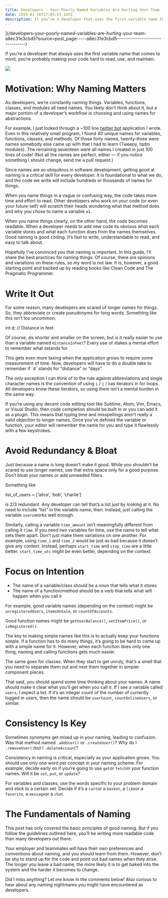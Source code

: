 ```yaml
---
title: Developers - Your Poorly Named Variables Are Hurting Your Team
date: 2019-01-16T17:03:57.147Z
description: If you’re a developer that uses the first variable name that comes to mind, you’re probably making your code hard to read, use, and…
---
```




](/developers-your-poorly-named-variables-are-hurting-your-team-a8ec31e3cbd5?source=post_page-----a8ec31e3cbd5--------------------------------)

If you’re a developer that always uses the first variable name that comes to mind, you’re probably making your code hard to read, use, and maintain.

![](https://miro.medium.com/max/600/0/1*tFyjCV0Q8jlR3ZAWdQcfYA.png)

# Motivation: Why Naming Matters

As developers, we’re constantly naming things. Variables, functions, classes, and modules all need names. You likely don’t think about it, but a major portion of a developer’s workflow is choosing and using names for abstractions.

For example, I just looked through a ~100 line [twitter bot](https://github.com/bennett39/twitter-bot) application I wrote. Even in this relatively small program, I found 40 unique names for variables, functions, classes, and methods. Of those forty names, twenty-three were names somebody else came up with that I had to learn (Tweepy, tqdm modules). The remaining seventeen were all names I created in just 100 lines of code! (Not all the names are perfect, either — if you notice something I should change, send me a pull request.)

Since names are so ubiquitous in software development, getting good at naming is a critical skill for every developer. It is foundational to what we do, and the code we write will include hundreds or thousands of names for things.

When you name things in a vague or confusing way, the code takes more time and effort to read. Other developers who work on your code (or even your future self) will scratch their heads wondering what that method does and why you chose to name a variable `a1`.

When you name things clearly, on the other hand, the code becomes readable. When a developer needs to add new code its obvious what each variable stores and what each function does from the names themselves. Good naming is good coding. It’s fast to write, understandable to read, and easy to talk about.

Hopefully I’ve convinced you that naming is important. In this guide, I’ll share the best practices for naming things. Of course, there are opinions and variations on these rules, so my word is not law. It is, however, a good starting point and backed up by reading books like Clean Code and The Pragmatic Programmer.

# **Write It Out**

For some reason, many developers are scared of longer names for things. So, they abbreviate or create pseudonyms for long words. Something like this isn’t too uncommon:

int d; // Distance in feet

Of course, `d`is shorter and smaller on the screen, but is it really easier to use than a variable named `distanceInFeet`? Every use of `d`takes a mental effort to remember what `d`stands for.

This gets even more taxing when the application grows to require some measurement of time. Now, developers will have to do a double take to remember if \`d\` stands for “distance” or “days”.

The only exception I can think of to the rule against abbreviations and single character names is the convention of using `i` / `j` / `k`as iterators in for loops. All developers know these iterators, so using them isn’t a mental burden in the same way.

If you’re using any decent code editing tool like Sublime, Atom, Vim, Emacs, or Visual Studio, then code completion should be built in or you can add it as a plugin. This means that typing time and misspellings aren’t really a valid objection to longer names. Once you’ve defined the variable or function, your editor will remember the name for you and type it flawlessly with a few keystrokes.

# Avoid Redundancy & Bloat

Just because a name is long doesn’t make it good. While you shouldn’t be scared to use longer names, use that extra space only for a good purpose. Don’t bloat your names or add unneeded fillers.

Something like

list\_of\_users = \[‘alice’, ‘bob’, ‘charlie’\]

is 2/3 redundant. Any developer can tell that’s a list just by looking at it. No need to include “list” in the variable name, then. Instead, just calling the variable `users`works well enough.

Similarly, calling a variable `time_amount` isn’t meaningfully different from calling it `time`. If you need two variables for time, use the name to tell what sets them apart. Don’t just make them variations on one another. For example, using `time_1` and `time_2` would be just as bad because it doesn’t give any context. Instead, perhaps `start_time` and `stop_time` are a little better. `start_time_utc` might be even better, depending on the context.

# Focus on Intention

*   The name of a variable/class should be a noun that tells what it stores
*   The name of a function/method should be a verb that tells what will happen when you call it

For example, good variable names (depending on the context) might be `unregisteredUsers`, `itemsOnSale`, or `countOfAccounts`.

Good function names might be `getUserBalance()`, `setItemPrice()`, or `isRegistered()`.

The key to making simple names like this is to actually keep your functions simple. If a function has to do many things, it’s going to be hard to come up with a simple name for it. However, when each function does only one thing, naming and calling functions gets much easier.

The same goes for classes. When they start to get unruly, that’s a smell that you need to separate them out and nest them together in simpler component pieces.

That said, you should spend some time thinking about your names. A name should make it clear what you’ll get when you call it. If I see a variable called `users`, I expect a list. If it’s an integer count of the number of currently logged in users, then the name should be `userCount`, `countOnlineUsers`, or similar.

# Consistency Is Key

Sometimes synonyms get mixed up in your naming, leading to confusion. Was that method named `.addUser()` or `.createUser()`? Why do I `.removeUser()`but I `.deleteAccount`?

Consistency in naming is critical, especially as your application grows. You should use only one word per concept in your naming scheme. For example, decide early on if you’re going to use `get`or `fetch`in your function names. Will it be `set`, `put`, or `update`?

For variables and classes, use the words specific to your problem domain and stick to a certain set. Decide if it’s a `cart`or a `basket`, a `like`or a `favorite`, a `message`or a `chat`.

# The Fundamentals of Naming

This post has only covered the basic principles of good naming. But if you follow the guidelines outlined here, you’ll be writing more readable code than many developers out there.

Your employer and teammates will have their own preferences and conventions about naming, and you should learn from them. However, don’t be shy to stand up for the code and point out bad names when they arise. The longer you leave a bad name, the more likely it is to get baked into the system and the harder it becomes to change.

Did I miss anything? Let me know in the comments below! Also curious to hear about any naming nightmares you might have encountered as developers.